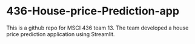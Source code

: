 # 436-House-price-Prediction-app
This is a github repo for MSCI 436 team 13. The team developed a house price prediction application using Streamlit. 
